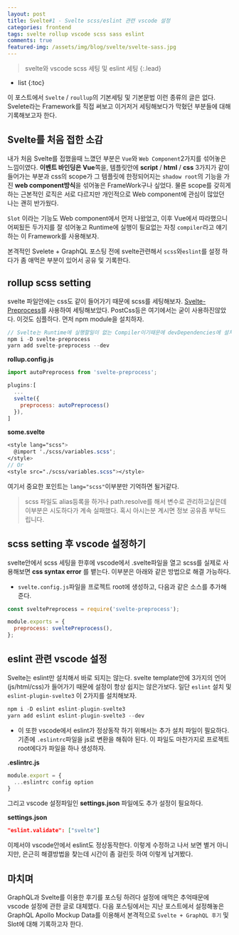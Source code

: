 ```yaml
---
layout: post
title: Svelte#1 - Svelte scss/eslint 관련 vscode 설정
categories: frontend
tags: svelte rollup vscode scss sass eslint
comments: true
featured-img: /assets/img/blog/svelte/svelte-sass.jpg
---
```


> svelte와 vscode scss 세팅 및 eslint 세팅
{:.lead}
* list
{:toc}

이 포스트에서 <code>Svelte</code> / <code>roullup</code>의 기본세팅 및 기본문법 이런 종류의 글은 없다. Svelete라는 Framework를 직접 써보고 이거저거 세팅해보다가 막혔던 부분들에 대해 기록해보고자 한다.  
  
## Svelte를 처음 접한 소감
내가 처음 Svelte를 접했을때 느꼈던 부분은 <code>Vue</code>와 <code>Web Component</code>2가지를 섞어놓은 느낌이였다. **이벤트 바인딩은 Vue**쪽을, 템플릿안에 **script** / **html** / **css** 3가지가 같이 들어가는 부분과 css의 scope가 그 템플릿에 한정되어지는 <code>shadow root</code>의 기능을 가진 **web component방식**을 섞어놓은 FrameWork구나 싶었다. 물론 scope를 갖히게 하는 근본적인 로직은 서로 다르지만 개인적으로 Web component에 관심이 많았던 나는 괜히 반가웠다.
  
<code>Slot</code> 이라는 기능도 Web component에서 먼저 나왔었고, 이후 Vue에서 따라했으니 어찌됬든 두가지를 잘 섞어놓고 Runtime에 실행이 필요없는 자칭 <code>compiler</code>라고 얘기하는 이 Framework를 사용해보자.

본격적인 Svelete + GraphQL 포스팅 전에 svelte관련해서 <code>scss</code>와<code>eslint</code>를 설정 하다가 좀 애먹은 부분이 있어서 공유 및 기록한다.

## rollup scss setting
svelte 파일안에는 css도 같이 들어가기 때문에 scss를 세팅해보자. [Svelte-Preprocess](https://www.npmjs.com/package/svelte-preprocess)를 사용하여 세팅해보았다. PostCss등은 여기에서는 굳이 사용하진않았다. 이것도 심플하다. 먼저 npm module을 설치하자.
~~~js
// Svelte는 Runtime에 실행할일이 없는 Compiler이기때문에 devDependencies에 설치해도 상관없다.
npm i -D svelte-preprocess
yarn add svelte-preprocess --dev
~~~

**rollup.config.js**
~~~js
import autoPreprocess from 'svelte-preprocess';

plugins:[
  ...
  svelte({
    preprocess: autoPreprocess()
  }),
]
~~~
  
**some.svelte**
~~~scss
<style lang="scss">
  @import './scss/variables.scss';
</style>
// Or
<style src="./scss/variables.scss"></style>
~~~
  
여기서 중요한 포인트는 <code>lang="scss"</code>이부분만 기억하면 될거같다.  

> scss 파일도 alias등록을 하거나 path.resolve를 해서 변수로 관리하고싶은데 이부분은 시도하다가 계속 실패했다. 혹시 아시는분 계시면 정보 공유좀 부탁드립니다.

## scss setting 후 vscode 설정하기
svelte안에서 scss 세팅을 한후에 vscode에서 .svelte파일을 열고 scss를 실제로 사용해보면 **css syntax error** 를 뱉는다. 이부분은 아래와 같은 방법으로 해결 가능하다.

- <code>svelte.config.js</code>파일을 프로젝트 root에 생성하고, 다음과 같은 소스를 추가해준다.

~~~js
const sveltePreprocess = require('svelte-preprocess');

module.exports = {
  preprocess: sveltePreprocess(),
};
~~~

## eslint 관련 vscode 설정
Svelte는 eslint만 설치해서 바로 되지는 않는다. svelte template안에 3가지의 언어(js/html/css)가 들어가기 때문에 설정이 항상 쉽지는 않은가보다. 일단 <code>eslint</code> 설치 및 <code>eslint-plugin-svelte3</code> 이 2가지를 설치해보자.
  
~~~js
npm i -D eslint eslint-plugin-svelte3
yarn add eslint eslint-plugin-svelte3 --dev
~~~
  
- 이 또한 vscode에서 eslint가 정상동작 하기 위해서는 추가 설치 파일이 필요하다. 기존에 <code>.eslintrc</code>파일을 js로 변환을 해줘야 된다.
이 파일도 마찬가지로 프로젝트 root에다가 파일을 하나 생성하자.
  
**.eslintrc.js**
~~~js
module.export = {
  ...eslintrc config option
}
~~~

그리고 vscode 설정파일인 **settings.json** 파일에도 추가 설정이 필요하다.

**settings.json**
~~~json
"eslint.validate": ["svelte"]
~~~

이제서야 vscode안에서 eslint도 정상동작한다. 이렇게 수정하고 나서 보면 별거 아니지만, 은근히 해결방법을 찾는데 시간이 좀 걸린듯 하여 이렇게 남겨봤다.

## 마치며
GraphQL과 Svelte를 이용한 후기를 포스팅 하려다 설정에 애먹은 추억때문에 vscode 설정에 관한 글로 대체헸다. 다음 포스팅에서는 지난 포스트에서 설정해놓은 GraphQL Apollo Mockup Data를 이용해서 본격적으로 <code>Svelte + GraphQL 후기</code> 및 Slot에 대해 기록하고자 한다.